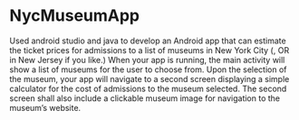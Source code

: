 # NycMuseumApp
Used android studio and java to develop an Android app that can estimate the ticket prices for admissions to a list of museums in
New York City (, OR in New Jersey if you like.) When your app is running, the main activity will show a
list of museums for the user to choose from. Upon the selection of the museum, your app will navigate to a
second screen displaying a simple calculator for the cost of admissions to the museum selected. The second
screen shall also include a clickable museum image for navigation to the museum’s website.

